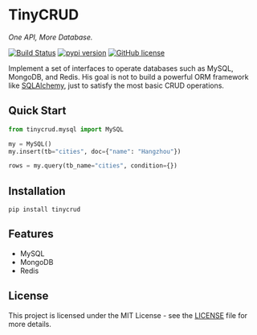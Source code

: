 # TinyCRUD
*One API, More Database.*

[![Build Status](https://travis-ci.org/zxyle/TinyCRUD.svg?branch=master)](https://travis-ci.org/zxyle/TinyCRUD)
[![pypi version](https://img.shields.io/pypi/v/tinycrud.svg)](https://pypi.org/project/TinyCRUD/)
[![GitHub license](https://img.shields.io/github/license/zxyle/TinyCRUD.svg)](https://github.com/zxyle/TinyCRUD/blob/master/LICENSE)

Implement a set of interfaces to operate databases such as MySQL, MongoDB, and Redis.
His goal is not to build a powerful ORM framework like [SQLAlchemy](https://github.com/zzzeek/sqlalchemy),
just to satisfy the most basic CRUD operations.

## Quick Start
```python
from tinycrud.mysql import MySQL

my = MySQL()
my.insert(tb="cities", doc={"name": "Hangzhou"})

rows = my.query(tb_name="cities", condition={})
```

## Installation
```
pip install tinycrud
```

## Features
* MySQL
* MongoDB
* Redis


## License
This project is licensed under the MIT License - see the [LICENSE](./LICENSE) file for more details.
